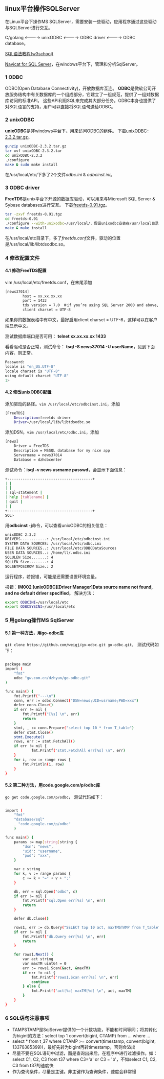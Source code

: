 ## linux平台操作SQLServer

在Linux平台下操作MS SQLServer，需要安装一些驱动，应用程序通过这些驱动与SQLServer进行交互。

C/golang <---->  unixODBC <----> ODBC driver <----> ODBC database。

[SQL语法教程(w3school)](http://www.w3school.com.cn/sql/index.asp)

[Navicat for SQL Server](http://www.navicat.com.cn/store/navicat-for-sqlserver)，在windows平台下，管理和分析SqlServer。

### 1 ODBC

ODBC(Open Database Connectivity)，开放数据库互连。
**ODBC**是微软公司开放服务结构中有关数据库的一个组成部分，它建立了一组规范，提供了一组对数据库访问的标准API。
这些API利用SQL来完成其大部分任务。ODBC本身也提供了对SQL语言的支持，用户可以直接将SQL语句送给ODBC。

### 2 unixODBC

**unixODBC**是非windows平台下，用来访问ODBC的组件。
下载[unixODBC-2.3.2.tar.gz](http://www.unixodbc.org/)。

```sh
gunzip unixODBC-2.3.2.tar.gz
tar xvf unixODBC-2.3.2.tar
cd unixODBC-2.3.2
./configure
make & sudo make install
```

在/usr/local/etc/下多了2个文件*odbc.ini* & *odbcinst.ini*。

### 3 ODBC driver

**FreeTDS**是unix平台下开源的数据库驱动，可以用来与Microsoft SQL Server & Sybase databases进行交互。
下载[freetds-0.91.tgz](http://www.freetds.org/)。

```sh
tar -zxvf freetds-0.91.tgz
cd freetds-0.91
./configure --with-unixodbc=/usr/local/，假设unixodbc安装在/usr/local目录下，
make & make install
```

在/usr/local/etc目录下，多了*freetds.conf*文件，驱动的位置是/usr/local/lib/libtdsodbc.so。

### 4 修改配置文件

#### 4.1 修改FreeTDS配置

vim /usr/local/etc/freetds.conf，在末尾添加

```sh
[news37014]
        host = xx.xx.xx.xx
        port = 1433
        tds version = 7.0　＃if you’re using SQL Server 2000 and above, use version 8.0
		client charset = UTF-8
```

如果你的数据表格中有中文，最好启用client charset = UTF-8，这样可以在客户端显示中文。

测试数据库端口是否可用： **telnet xx.xx.xx.xx 1433**

看看驱动是否正常，测试命令： **tsql -S news37014 -U userName**，见到下面内容，则正常。

```sh
Password:
locale is "en_US.UTF-8"
locale charset is "UTF-8"
using default charset "UTF-8"
1>
```

#### 4.2 修改unixODBC配置

添加驱动的路径。`vim /usr/local/etc/odbcinst.ini`，添加

```sh
[FreeTDS]
	Description=freetds driver
	Driver=/usr/local/lib/libtdsodbc.so
```

添加DSN。`vim /usr/local/etc/odbc.ini`，添加

```sh
[news]
	Driver = FreeTDS
	Description = MSSQL database for my nice app
	Servername = news37014
	Database = dzhdbcenter
```

测试命令：**isql -v news usrname passwd**，会显示下面信息：

```sh
+---------------------------------------+
| |
| |
| sql-statement |
| help [tablename] |
| quit |
| |
+---------------------------------------+
SQL>
```

用**odbcinst -j**命令，可以查看unixODBC的相关信息：

```sh
unixODBC 2.3.2
DRIVERS............: /usr/local/etc/odbcinst.ini
SYSTEM DATA SOURCES: /usr/local/etc/odbc.ini
FILE DATA SOURCES..: /usr/local/etc/ODBCDataSources
USER DATA SOURCES..: /home/ll/.odbc.ini
SQLULEN Size.......: 4
SQLLEN Size........: 4
SQLSETPOSIROW Size.: 2
```

运行程序，若报错，可能是还需要设置环境变量。

报错：**IM002 [unixODBC][Driver Manager]Data source name not found, and no default driver specified**。
解决方法：

```sh
export ODBCINI=/usr/local/etc
export ODBCSYSINI=/usr/local/etc
```

### 5 用golang操作MS SqlServer

#### 5.1 第一种方法，用**go-odbc**库

`git clone https://github.com/weigj/go-odbc.git go-odbc.git`，
测试代码如下：

```sh

package main
import (
    "fmt"
    odbc "gw.com.cn/dzhyun/go-odbc.git"
)

func main() {
    fmt.Printf("---\n")
    conn, err := odbc.Connect("DSN=news;UID=usrname;PWD=xxx")
    defer conn.Close()
    if err != nil {
        fmt.Printf("[%s] \n", err)
        return
    }
    stmt, _ := conn.Prepare("select top 10 * from T_table")
    defer stmt.Close()
    stmt.Execute()
    rows, err := stmt.FetchAll()
    if err != nil {
            fmt.Printf("stmt.FetchAll err[%s] \n", err)
    }
    for i, row := range rows {
        fmt.Println(i, row)
    }
}

```

#### 5.2 第二种方法，用**code.google.com/p/odbc**库
`go get code.google.com/p/odbc`，
测试代码如下：

```sh

import (
    "fmt"
    "database/sql"
    _ "code.google.com/p/odbc"
    )

func main() {
    params := map[string]string {
        "dsn": "news",
        "uid": "username",
        "pwd": "xxx",
    }

    var c string
    for k, v := range params {
        c += k + "=" + v + ";"
    }

    db, err = sql.Open("odbc", c)
    if err != nil {
        fmt.Printf("sql.Open err[%s] \n", err)
        return
    }

    defer db.Close()

    rows1, err := db.Query("SELECT top 10 act, maxTMSTAMP from T_table")
    if err != nil {
        fmt.Printf("db.Query err[%s] \n", err)
        return
    }

    for rows1.Next() {
        var act string
        var maxTM uint64 = 0
        err := rows1.Scan(&act, &maxTM)
        if err != nil {
            fmt.Printf("rows1.Scan err[%s] \n", err)
            continue
        } else {
            fmt.Printf("act[%c] maxTM[%d] \n", act, maxTM)
        }
    }
}

```

### 6 SQL语句注意事项
- TAMPSTAMP是SqlServer提供的一个计数功能，不能和时间等同；将其转化为bigint的方法：select top 1 convert(bigint, CTAMP) from ... where ...
- select * from t_37 where CTAMP >= convert(timestamp, convert(bigint, 13376385399))，最好先转为bigint再转timestamp，否则会溢出
- 尽量不要在SQL语句中过滤，而是查询出来后，在程序中进行过滤操作。如：select C1, C2, C3 from t37 where C3='a' or C3 = 'b'，不如select C1, C2, C3 from t37的速度快
- 作为查询条件，尽量是主键。非主键作为查询条件，速度会非常慢
